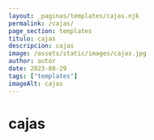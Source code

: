 ```yaml
---
layout: _paginas/templates/cajas.njk
permalink: /cajas/
page_section: templates
titulo: cajas
descripcion: cajas
image: /assets/static/images/cajas.jpg
author: autor
date: 2023-08-29 
tags: ["templates"]
imageAlt: cajas
---
```

# cajas
